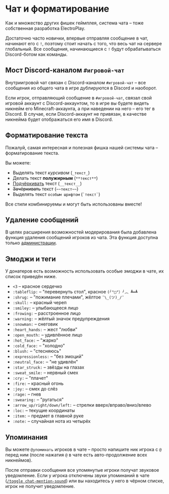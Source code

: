 # Чат и форматирование

Как и множество других фишек геймплея, система чата ­– тоже собственная разработка ElectroPlay.

Достаточно часто новички, впервые отправляя сообщение в чат, начинают его с `!`, поэтому стоит начать с того, что весь чат на сервере глобальный. Все сообщения, начинающиеся с `!` будут обрабатываться Discord-ботом как команды.

## Мост Discord-каналом `#игровой-чат`

Внутриигровой чат связан с Discord-каналом `#игровой-чат` – все сообщения из общего чата в игре дублируются в Discord и наоборот.

Если игрок, отправляющий сообщение в `#игровой-чат`, связал свой игровой аккаунт с Discord-аккаунтом, то в игре вы будете видеть никнейм его Minecraft-аккаунта, а при наведении на него – его тег в Discord. В случае, если Discord-аккаунт не привязан, в качестве никнейма будет отображаться его имя в Discord.

## Форматирование текста

Пожалуй, самая интересная и полезная фишка нашей системы чата – форматирование текста.

Вы можете:

- Выделять текст _курсивом_ (`_текст_`)
- Делать текст **полужирным** (`**текст**`)
- <u>Подчёркивать</u> текст (<code>&#95;&#95;текст&#95;&#95;</code>)
- ~~Зачёркивать~~ текст (`~~текст~~`)
- Выделять текст `особым шрифтом` (<code>&#96;текст&#96;</code>)

Все стили комбинируемы и могут быть использованы вместе!

## Удаление сообщений

В целях расширения возможностей модерирования была добавлена функция удаления сообщений игроков из чата. Эта функция доступна только [администрации](/docs/main-info/server-staff.md).

## Эмоджи и теги

У донатеров есть возможность использовать особые эмоджи в чате, их список приведён ниже.

- `<3` – красное сердечко
- `:tableflip:` – "перевернуть стол", красное `(╯°□°）╯︵ ┻━┻`
- `:shrug:` – "пожимание плечами", жёлтое `¯\_(ツ)_/¯`
- `:skull:` – красный череп
- `:smiley:` – улыбающееся лицо
- `:frowing:` – расстроенное лицо
- `:warning:` – жёлтый значок предупреждения
- `:snowman:` – снеговик
- `:heart_hands:` – жест "любви"
- `:open_mouth:` – удивлённое лицо
- `:hot_face:` – "жарко"
- `:cold_face:` – "холодно"
- `:blush:` – "стесняюсь"
- `:expressionless:` – "без эмоций"
- `:neutral_face:` – "не удивлён"
- `:star_struck:` – звёзды на глазах
- `:sweat_smile:` – нервный смех
- `:cry:` – "плачет"
- `:fire:` – красный огонь
- `:joy:` – смех до слёз
- `:rage:` – гнев
- `:swearing:` – "ругаться"
- `:arrow_up/right/down/left:` – стрелки вверх/вправо/вниз/влево
- `:loc:` – текущие координаты
- `:item:` – предмет в главной руке
- `:note:` – случайная нота из четырёх

## Упоминания

Вы можете `@упоминать` игроков в чате – просто напишите ник игрока с `@` перед ним (после нажатия `@` в чате есть авто-продолжение всех никнеймов).

После отправки сообщения все упомянутые игроки получат звуковое уведомление. Если у игрока отключены звуки упоминаний в чате ([`/toggle chat-mention-sound`](/docs/useful-commands/toggle#звуковые-уведомления)) или вы находитесь у него в чёрном списке, игрок не получит уведомление.
